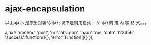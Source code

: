 # ajax-encapsulation
以上aja.js 是原生封装的ajax;
发下是调用格式：
// ajax调 用 内 容 格 式。。。


ajax({
	'method':'post',
	'url':'abc.php',
	'ayan':true,
	'data':'123456',
	'success':function(){},
	'error':function(){}
	});
